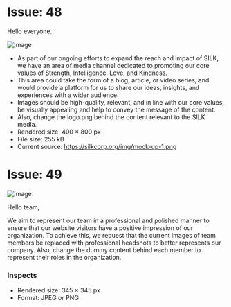 # Issue: 48 

Hello everyone.

![image](https://user-images.githubusercontent.com/117284277/221255490-12dc11af-f84e-4dbd-9ba0-f92c98aebf51.png)

- As part of our ongoing efforts to expand the reach and impact of SILK, we have an area of media channel dedicated to promoting our core values
of Strength, Intelligence, Love, and Kindness. 
- This area could take the form of a blog, article, or video series, and would provide a platform for us to share our ideas, insights, and experiences
 with a wider audience.
- Images should be high-quality, relevant, and in line with our core values, be visually appealing and help to convey the message of the content.
- Also, change the logo.png behind the content relevant to the SILK media. 
- Rendered size:	400 × 800 px
- File size:	255 kB
- Current source:	https://silkcorp.org/img/mock-up-1.png


# Issue: 49 
 ![image](https://user-images.githubusercontent.com/117284277/221256504-c7dca85b-2a3f-4456-a898-ed1fb2241e1d.png)

Hello team,

We aim to represent our team in a professional and polished manner to ensure that our website visitors have a positive impression of our organization.
To achieve this, we request that the current images of team members be replaced with professional headshots to better represents our company. Also, change the
dummy content behind each member to represent their roles in the organization.

### Inspects
- Rendered size:	345 × 345 px
- Format: JPEG or PNG
